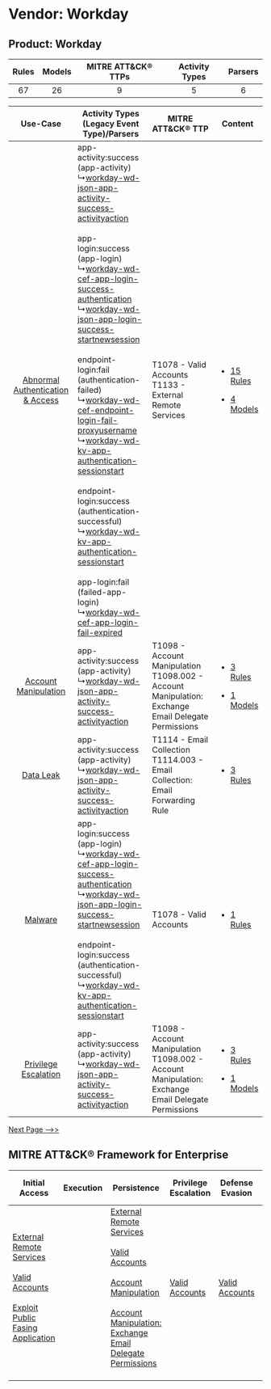 Vendor: Workday
===============
Product: Workday
----------------
| Rules | Models | MITRE ATT&CK® TTPs | Activity Types | Parsers |
|:-----:|:------:|:------------------:|:--------------:|:-------:|
|  67   |   26   |         9          |       5        |    6    |

|    Use-Case    | Activity Types (Legacy Event Type)/Parsers    | MITRE ATT&CK® TTP    | Content    |
|:----:| ---- | ---- | ---- |
| [Abnormal Authentication & Access](../../../UseCases/uc_abnormal_authentication_&_access.md) |  app-activity:success (app-activity)<br> ↳[workday-wd-json-app-activity-success-activityaction](Ps/pC_workdaywdjsonappactivitysuccessactivityaction.md)<br><br> app-login:success (app-login)<br> ↳[workday-wd-cef-app-login-success-authentication](Ps/pC_workdaywdcefapploginsuccessauthentication.md)<br> ↳[workday-wd-json-app-login-success-startnewsession](Ps/pC_workdaywdjsonapploginsuccessstartnewsession.md)<br><br> endpoint-login:fail (authentication-failed)<br> ↳[workday-wd-cef-endpoint-login-fail-proxyusername](Ps/pC_workdaywdcefendpointloginfailproxyusername.md)<br> ↳[workday-wd-kv-app-authentication-sessionstart](Ps/pC_workdaywdkvappauthenticationsessionstart.md)<br><br> endpoint-login:success (authentication-successful)<br> ↳[workday-wd-kv-app-authentication-sessionstart](Ps/pC_workdaywdkvappauthenticationsessionstart.md)<br><br> app-login:fail (failed-app-login)<br> ↳[workday-wd-cef-app-login-fail-expired](Ps/pC_workdaywdcefapploginfailexpired.md)<br> | T1078 - Valid Accounts<br>T1133 - External Remote Services<br>    | [<ul><li>15 Rules</li></ul><ul><li>4 Models</li></ul>](RM/r_m_workday_workday_Abnormal_Authentication_&_Access.md) |
|    [Account Manipulation](../../../UseCases/uc_account_manipulation.md)    |  app-activity:success (app-activity)<br> ↳[workday-wd-json-app-activity-success-activityaction](Ps/pC_workdaywdjsonappactivitysuccessactivityaction.md)<br>    | T1098 - Account Manipulation<br>T1098.002 - Account Manipulation: Exchange Email Delegate Permissions<br> | [<ul><li>3 Rules</li></ul><ul><li>1 Models</li></ul>](RM/r_m_workday_workday_Account_Manipulation.md)    |
|    [Data Leak](../../../UseCases/uc_data_leak.md)    |  app-activity:success (app-activity)<br> ↳[workday-wd-json-app-activity-success-activityaction](Ps/pC_workdaywdjsonappactivitysuccessactivityaction.md)<br>    | T1114 - Email Collection<br>T1114.003 - Email Collection: Email Forwarding Rule<br>    | [<ul><li>3 Rules</li></ul>](RM/r_m_workday_workday_Data_Leak.md)    |
|    [Malware](../../../UseCases/uc_malware.md)    |  app-login:success (app-login)<br> ↳[workday-wd-cef-app-login-success-authentication](Ps/pC_workdaywdcefapploginsuccessauthentication.md)<br> ↳[workday-wd-json-app-login-success-startnewsession](Ps/pC_workdaywdjsonapploginsuccessstartnewsession.md)<br><br> endpoint-login:success (authentication-successful)<br> ↳[workday-wd-kv-app-authentication-sessionstart](Ps/pC_workdaywdkvappauthenticationsessionstart.md)<br>    | T1078 - Valid Accounts<br>    | [<ul><li>1 Rules</li></ul>](RM/r_m_workday_workday_Malware.md)    |
|    [Privilege Escalation](../../../UseCases/uc_privilege_escalation.md)    |  app-activity:success (app-activity)<br> ↳[workday-wd-json-app-activity-success-activityaction](Ps/pC_workdaywdjsonappactivitysuccessactivityaction.md)<br>    | T1098 - Account Manipulation<br>T1098.002 - Account Manipulation: Exchange Email Delegate Permissions<br> | [<ul><li>3 Rules</li></ul><ul><li>1 Models</li></ul>](RM/r_m_workday_workday_Privilege_Escalation.md)    |
[Next Page -->>](2_ds_workday_workday.md)

MITRE ATT&CK® Framework for Enterprise
--------------------------------------
| Initial Access                                                                                                                                                                                                                         | Execution | Persistence                                                                                                                                                                                                                                                                                                                                 | Privilege Escalation                                                | Defense Evasion                                                     | Credential Access | Discovery | Lateral Movement | Collection                                                                                                                                                            | Command and Control                                                                                                                       | Exfiltration | Impact |
| -------------------------------------------------------------------------------------------------------------------------------------------------------------------------------------------------------------------------------------- | --------- | ------------------------------------------------------------------------------------------------------------------------------------------------------------------------------------------------------------------------------------------------------------------------------------------------------------------------------------------- | ------------------------------------------------------------------- | ------------------------------------------------------------------- | ----------------- | --------- | ---------------- | --------------------------------------------------------------------------------------------------------------------------------------------------------------------- | ----------------------------------------------------------------------------------------------------------------------------------------- | ------------ | ------ |
| [External Remote Services](https://attack.mitre.org/techniques/T1133)<br><br>[Valid Accounts](https://attack.mitre.org/techniques/T1078)<br><br>[Exploit Public Fasing Application](https://attack.mitre.org/techniques/T1190)<br><br> |           | [External Remote Services](https://attack.mitre.org/techniques/T1133)<br><br>[Valid Accounts](https://attack.mitre.org/techniques/T1078)<br><br>[Account Manipulation](https://attack.mitre.org/techniques/T1098)<br><br>[Account Manipulation: Exchange Email Delegate Permissions](https://attack.mitre.org/techniques/T1098/002)<br><br> | [Valid Accounts](https://attack.mitre.org/techniques/T1078)<br><br> | [Valid Accounts](https://attack.mitre.org/techniques/T1078)<br><br> |                   |           |                  | [Email Collection](https://attack.mitre.org/techniques/T1114)<br><br>[Email Collection: Email Forwarding Rule](https://attack.mitre.org/techniques/T1114/003)<br><br> | [Proxy: Multi-hop Proxy](https://attack.mitre.org/techniques/T1090/003)<br><br>[Proxy](https://attack.mitre.org/techniques/T1090)<br><br> |              |        |